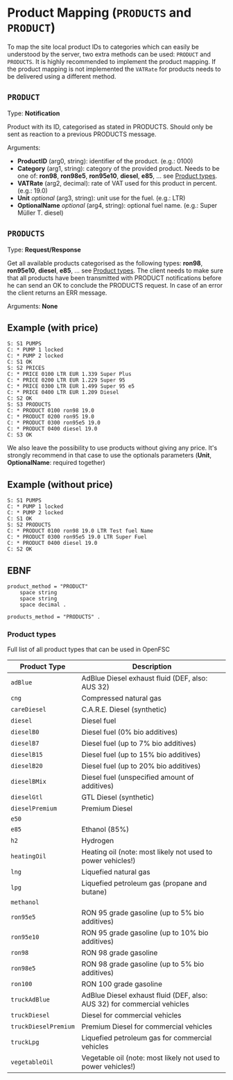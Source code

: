 # Product Mapping (`PRODUCTS` and `PRODUCT`)

To map the site local product IDs to categories which can easily be understood by the server, two extra methods can be used: `PRODUCT` and `PRODUCTS`.
It is highly recommended to implement the product mapping. If the product mapping is not implemented the `VATRate` for products needs to be delivered using a different method.

## `PRODUCT`

Type: **Notification**

Product with its ID, categorised as stated in PRODUCTS. Should only be sent as reaction to a previous PRODUCTS message.

Arguments:

- **ProductID** (arg0, string): identifier of the product. (e.g.: 0100)
- **Category** (arg1, string): category of the provided product. Needs to be one of: **ron98**, **ron98e5**, **ron95e10**, **diesel**, **e85**, ... see [Product types](#Product-types).
- **VATRate** (arg2, decimal): rate of VAT used for this product in percent. (e.g.: 19.0)
- **Unit** *optional* (arg3, string): unit use for the fuel. (e.g.: LTR)
- **OptionalName** *optional* (arg4, string): optional fuel name. (e.g.: Super Müller T. diesel)

## `PRODUCTS`

Type: **Request/Response**

Get all available products categorised as the following types: **ron98**, **ron95e10**, **diesel**, **e85**, ... see [Product types](#Product-types). The client needs to make sure that all products have been transmitted with PRODUCT notifications before he can send an OK to conclude the PRODUCTS request. In case of an error the client returns an ERR message.

Arguments: **None**

## Example (with price)

```text
S: S1 PUMPS
C: * PUMP 1 locked
C: * PUMP 2 locked
C: S1 OK
S: S2 PRICES
C: * PRICE 0100 LTR EUR 1.339 Super Plus
C: * PRICE 0200 LTR EUR 1.229 Super 95
C: * PRICE 0300 LTR EUR 1.499 Super 95 e5
C: * PRICE 0400 LTR EUR 1.209 Diesel
C: S2 OK
S: S3 PRODUCTS
C: * PRODUCT 0100 ron98 19.0
C: * PRODUCT 0200 ron95 19.0
C: * PRODUCT 0300 ron95e5 19.0
C: * PRODUCT 0400 diesel 19.0
C: S3 OK
```

We also leave the possibility to use products without giving any price. It's strongly recommend in that case to use the optionals parameters (**Unit**, **OptionalName**: required together)

## Example (without price)

```text
S: S1 PUMPS
C: * PUMP 1 locked
C: * PUMP 2 locked
C: S1 OK
S: S2 PRODUCTS
C: * PRODUCT 0100 ron98 19.0 LTR Test fuel Name
C: * PRODUCT 0300 ron95e5 19.0 LTR Super Fuel
C: * PRODUCT 0400 diesel 19.0
C: S2 OK
```

## EBNF

```text
product_method = "PRODUCT"
    space string
    space string
    space decimal .

products_method = "PRODUCTS" .
```

### Product types

Full list of all product types that can be used in OpenFSC

| Product Type         | Description                                                             |
| -------------------- | ----------------------------------------------------------------------- |
| `adBlue`             | AdBlue Diesel exhaust fluid (DEF, also: AUS 32)                         |
| `cng`                | Compressed natural gas                                                  |
| `careDiesel`         | C.A.R.E. Diesel (synthetic)                                             |
| `diesel`             | Diesel fuel                                                             |
| `dieselB0`           | Diesel fuel (0% bio additives)                                          |
| `dieselB7`           | Diesel fuel (up to 7% bio additives)                                    |
| `dieselB15`          | Diesel fuel (up to 15% bio additives)                                   |
| `dieselB20`          | Diesel fuel (up to 20% bio additives)                                   |
| `dieselBMix`         | Diesel fuel (unspecified amount of additives)                           |
| `dieselGtl`          | GTL Diesel (synthetic)                                                  |
| `dieselPremium`      | Premium Diesel                                                          |
| `e50`                |                                                                         |
| `e85`                | Ethanol (85%)                                                           |
| `h2`                 | Hydrogen                                                                |
| `heatingOil`         | Heating oil (note: most likely not used to power vehicles!)             |
| `lng`                | Liquefied natural gas                                                   |
| `lpg`                | Liquefied petroleum gas (propane and butane)                            |
| `methanol`           |                                                                         |
| `ron95e5`            | RON 95 grade gasoline (up to 5% bio additives)                          |
| `ron95e10`           | RON 95 grade gasoline (up to 10% bio additives)                         |
| `ron98`              | RON 98 grade gasoline                                                   |
| `ron98e5`            | RON 98 grade gasoline (up to 5% bio additives)                          |
| `ron100`             | RON 100 grade gasoline                                                  |
| `truckAdBlue`        | AdBlue Diesel exhaust fluid (DEF, also: AUS 32) for commercial vehicles |
| `truckDiesel`        | Diesel for commercial vehicles                                          |
| `truckDieselPremium` | Premium Diesel for commercial vehicles                                  |
| `truckLpg`           | Liquefied petroleum gas for commercial vehicles                         |
| `vegetableOil`       | Vegetable oil (note: most likely not used to power vehicles!)           |
